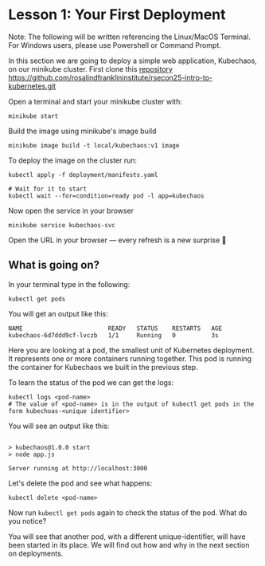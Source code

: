# Lesson 1: Your First Deployment

Note: The following will be written referencing the Linux/MacOS Terminal. For Windows users, please use Powershell or Command Prompt.

In this section we are going to deploy a simple web application, Kubechaos, on our minikube cluster. 
First clone this [repository](https://github.com/rosalindfranklininstitute/rsecon25-intro-to-kubernetes.git) https://github.com/rosalindfranklininstitute/rsecon25-intro-to-kubernetes.git

Open a terminal and start your minikube cluster with:

```
minikube start

```
Build the image using minikube's image build

```
minikube image build -t local/kubechaos:v1 image

```
To deploy the image on the cluster run:

```
kubectl apply -f deployment/manifests.yaml

# Wait for it to start
kubectl wait --for=condition=ready pod -l app=kubechaos

```

Now open the service in your browser
```
minikube service kubechaos-svc
```

Open the URL in your browser — every refresh is a new surprise 🎲


## What is going on?

In your terminal type in the following:

```
kubectl get pods 
```

You will get an output like this:

```
NAME                        READY   STATUS    RESTARTS   AGE
kubechaos-6d7ddd9cf-lvczb   1/1     Running   0          3s
```

Here you are looking at a pod, the smallest unit of Kubernetes deployment. It represents one or more containers running together. This pod is running the container for Kubechaos we built in the previous step. 

To learn the status of the pod we can get the logs:

```
kubectl logs <pod-name>
# The value of <pod-name> is in the output of kubectl get pods in the form kubechoas-<unique identifier>
```
You will see an output like this:
```

> kubechaos@1.0.0 start
> node app.js

Server running at http://localhost:3000

```
Let's delete the pod and see what happens:

```
kubectl delete <pod-name>
```

Now run `kubectl get pods` again to check the status of the pod. What do you notice?

You will see that another pod, with a different unique-identifier, will have been started in its place. We will find out how and why in the next section on deployments.